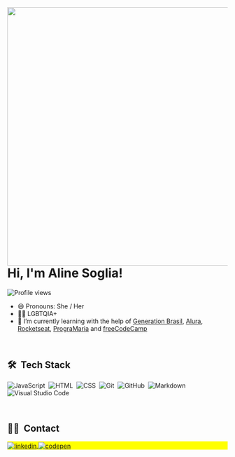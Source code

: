 <img align="right" height="590em" src="https://gist.githubusercontent.com/alinesoglia/f7526a84e2b6ad1d23b13ea0d0b151e4/raw/1fd6e1de0a5e21ecf2a667520e1a959868f5bbbb/githubcard.svg"/>
<h1 align="left">Hi, I'm Aline Soglia!</h1>
  
 <p align="left"> <img src="https://komarev.com/ghpvc/?username=alinesoglia&color=yellow" alt="Profile views" /> </p>
 
- 😄 Pronouns: She / Her
- 🏳️‍🌈 LGBTQIA+
- 🔭 I’m currently learning with the help of [Generation Brasil](https://brazil.generation.org/), [Alura](https://www.alura.com.br/), [Rocketseat](https://www.rocketseat.com.br/), [PrograMaria](https://www.programaria.org/) and [freeCodeCamp](https://www.freecodecamp.org/)

<br>

<h2> 🛠 &nbsp;Tech Stack</h2>

![JavaScript](https://img.shields.io/badge/-JavaScript-05122A?style=flat&logo=javascript)&nbsp;
![HTML](https://img.shields.io/badge/-HTML-05122A?style=flat&logo=HTML5)&nbsp;
![CSS](https://img.shields.io/badge/-CSS-05122A?style=flat&logo=CSS3&logoColor=1572B6)&nbsp;
![Git](https://img.shields.io/badge/-Git-05122A?style=flat&logo=git)&nbsp;
![GitHub](https://img.shields.io/badge/-GitHub-05122A?style=flat&logo=github)&nbsp;
![Markdown](https://img.shields.io/badge/-Markdown-05122A?style=flat&logo=markdown)&nbsp;
![Visual Studio Code](https://img.shields.io/badge/-Visual%20Studio%20Code-05122A?style=flat&logo=visual-studio-code&logoColor=007ACC)&nbsp;

<!--<br><br>
## ⚙️ &nbsp;GitHub Analytics

<p align="left">
<img width="530em" src="https://github-readme-stats.vercel.app/api?username=alinesoglia&theme=radical&show_icons=true" alt="alinesoglia's stats"/>
<img width="530em" src="https://github-readme-stats.vercel.app/api/top-langs/?username=alinesoglia&layout=compact&theme=vision-friendly-dark" alt="alinesoglia's most languages"/>
</p>
-->

<br>
<h2>👨‍💻 &nbsp;Contact</h2>

<p align="left" style="background:yellow">
 <a href="https://www.linkedin.com/in/aline-pelegrino-soglia-913b57183/" target="_blank">
  <img align="center" src="https://img.shields.io/badge/-alinepelegrinosoglia-05122A?style=flat&logo=linkedin" alt="linkedin"/>
</a>
<a href="https://codepen.io/alinesoglia/" target="_blank">
  <img align="center" src="https://img.shields.io/badge/-alinesoglia-05122A?style=flat&logo=codepen" alt="codepen"/>
</a>
</p>
